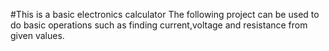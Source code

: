 #This is a basic electronics calculator
The following project can be used to do basic operations such as finding current,voltage and resistance from given values.
